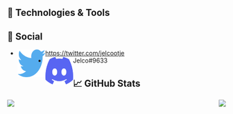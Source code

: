 ## 🔧 Technologies & Tools


## 📱 Social

- <img align="left" width="64" height="64" src="https://raw.githubusercontent.com/Jelcoo/Jelcoo/main/twitter.svg" /> https://twitter.com/jelcootje
- <img align="left" width="64" height="64" src="https://raw.githubusercontent.com/Jelcoo/Jelcoo/main/discord.svg" /> Jelco#9633


## 📈 GitHub Stats

<a href="https://github.com/Jelcoo/Jelcoo">
  <img align="left" src="https://github-readme-stats.vercel.app/api/top-langs/?username=Jelcoo&title_color=ffffff&text_color=c9cacc&icon_color=2bbc8a&bg_color=1d1f21" />
</a>
<a href="https://github.com/Jelcoo/Jelcoo">
  <img align="right" src="https://github-readme-stats.vercel.app/api?username=Jelcoo&show_icons=true&line_height=27&count_private=true&title_color=ffffff&text_color=c9cacc&icon_color=2bbc8a&bg_color=1d1f21" />
</a>
